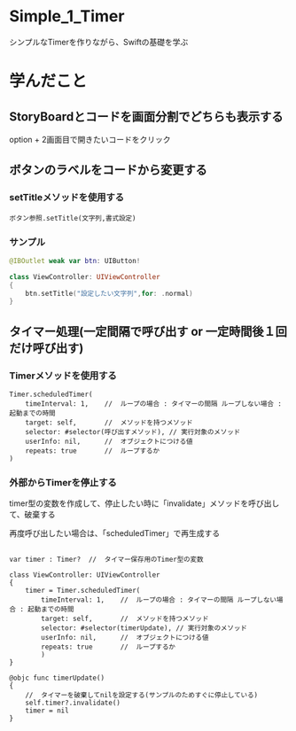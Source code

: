 # Simple_1_Timer
シンプルなTimerを作りながら、Swiftの基礎を学ぶ

# 学んだこと
## StoryBoardとコードを画面分割でどちらも表示する

option + 2画面目で開きたいコードをクリック

## ボタンのラベルをコードから変更する

### setTitleメソッドを使用する
```
ボタン参照.setTitle(文字列,書式設定)
```

### サンプル
```swift
@IBOutlet weak var btn: UIButton!

class ViewController: UIViewController
{
    btn.setTitle("設定したい文字列",for: .normal)
}
```

## タイマー処理(一定間隔で呼び出す or 一定時間後１回だけ呼び出す)

### Timerメソッドを使用する

```siwft
Timer.scheduledTimer(
    timeInterval: 1,    //  ループの場合 : タイマーの間隔 ループしない場合 : 起動までの時間
    target: self,       //  メソッドを持つメソッド
    selector: #selector(呼び出すメソッド), // 実行対象のメソッド
    userInfo: nil,      //  オブジェクトにつける値
    repeats: true       //  ループするか
)
```

### 外部からTimerを停止する

timer型の変数を作成して、停止したい時に「invalidate」メソッドを呼び出して、破棄する

再度呼び出したい場合は、「scheduledTimer」で再生成する

```siwft

var timer : Timer?  //  タイマー保存用のTimer型の変数

class ViewController: UIViewController
{
    timer = Timer.scheduledTimer(
        timeInterval: 1,    //  ループの場合 : タイマーの間隔 ループしない場合 : 起動までの時間
        target: self,       //  メソッドを持つメソッド
        selector: #selector(timerUpdate), // 実行対象のメソッド
        userInfo: nil,      //  オブジェクトにつける値
        repeats: true       //  ループするか
        )
}

@objc func timerUpdate()
{
    //  タイマーを破棄してnilを設定する(サンプルのためすぐに停止している)
    self.timer?.invalidate()
    timer = nil
}
```
